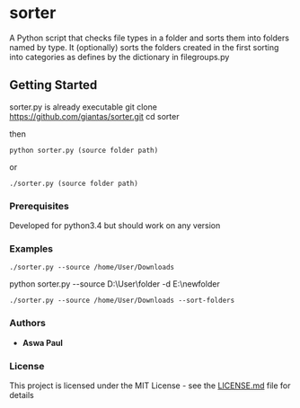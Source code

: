 # sorter

A Python script that checks file types in a folder and sorts them into folders named by type. It (optionally) sorts the folders created in the first sorting into categories as defines by the dictionary in filegroups.py

## Getting Started

sorter.py is already executable
git clone https://github.com/giantas/sorter.git
cd sorter

then 

```
python sorter.py (source folder path)
```

or

```
./sorter.py (source folder path)
```

### Prerequisites

Developed for python3.4 but should work on any version


### Examples
```
./sorter.py --source /home/User/Downloads
```
python sorter.py --source D:\User\folder -d E:\newfolder
```
./sorter.py --source /home/User/Downloads --sort-folders
```

### Authors

* **Aswa Paul** 


### License

This project is licensed under the MIT License - see the [LICENSE.md](LICENSE.md) file for details


